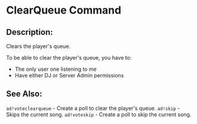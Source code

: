 # ClearQueue Command

## Description:
Clears the player's queue.

To be able to clear the player's queue, you have to:
- The only user one listening to me
- Have either DJ or Server Admin permissions

## See Also:
`ad!voteclearqueue` - Create a poll to clear the player's queue.
`ad!skip` - Skips the current song.
`ad!voteskip` - Create a poll to skip the current song.
